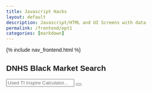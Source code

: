 ```yaml
---
title: Javascript Hacks 
layout: default
description: Javascript/HTML and UI Screens with data
permalink: /frontend/opt1
categories: [markdown]
---
```



{% include nav_frontend.html %}


<html>
<head>
<meta name="viewport" content="width=device-width, initial-scale=1">
<link rel="stylesheet" href="https://cdnjs.cloudflare.com/ajax/libs/font-awesome/4.7.0/css/font-awesome.min.css">
<style>
body {
  font-family: Arial;
}

* {
  box-sizing: border-box;
}

form.searchBar input[type=text] {
  padding: 10px;
  border: 1px solid grey;
  float: left;
  width: 80%;
  height: 74px;

    font-family: 'Poppins';
    font-style: italic;
    font-weight: 400;
    font-size: 20px;
    line-height: 68px;

    background: #FFF9F9;
    border-radius: 100px;
    color: #9C9C9C;
}

form.searchBar button {
  float: left;
  width: 20%;
  padding: 10px;
  width: 64px;
  height: 74px;
  border: 1px solid grey;
  background: url(image.png);
  background: #FFF9F9;
  border-radius: 100px;
  cursor: pointer;
}

form.searchBar button:hover {
  background: #0b7dda;
}

form.searchBar::after {
  content: "";
  clear: both;
  display: table;
}

h2 {
    background-color: black;
    color: white;
    font-family: 'Poppins';
    font-style: normal;
    font-weight: 700;
    font-size: 20px;
    line-height: 68px;
}

body {
  background-color: black;
}
</style>
</head>
<body>

<h2>DNHS Black Market Search</h2>

<form class="searchBar" action="https://www.google.com/search" target="_blank">
  <input type="text" placeholder="Used TI Inspire Calculator..." name="q">
  <button type="submit"><i class="fa fa-search"></i></button>
</form>


</body>
</html> 

